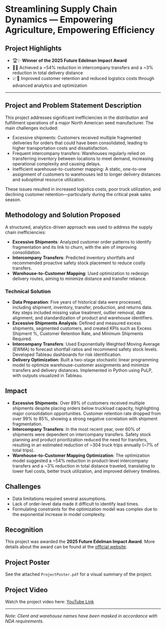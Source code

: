 # Streamlining Supply Chain Dynamics — Empowering Agriculture, Empowering Efficiency

## Project Highlights
- 🏆✨ **Winner of the 2025 Future Edelman Impact Award**
- 🚚🔄 Achieved a ~54% reduction in intercompany transfers and a ~3% reduction in total delivery distance
- 📈🤝 Improved customer retention and reduced logistics costs through advanced analytics and optimization

---

## Project and Problem Statement Description
This project addresses significant inefficiencies in the distribution and fulfillment operations of a major North American seed manufacturer. The main challenges included:
- Excessive shipments: Customers received multiple fragmented deliveries for orders that could have been consolidated, leading to higher transportation costs and dissatisfaction.
- Frequent intercompany transfers: Warehouses regularly relied on transferring inventory between locations to meet demand, increasing operational complexity and causing delays.
- Inefficient warehouse-to-customer mapping: A static, one-to-one assignment of customers to warehouses led to longer delivery distances and suboptimal resource utilization.

These issues resulted in increased logistics costs, poor truck utilization, and declining customer retention—particularly during the critical peak sales season.

## Methodology and Solution Proposed
A structured, analytics-driven approach was used to address the supply chain inefficiencies:
- **Excessive Shipments**: Analyzed customer order patterns to identify fragmentation and its link to churn, with the aim of improving consolidation.
- **Intercompany Transfers**: Predicted inventory shortfalls and recommended proactive safety stock placement to reduce costly transfers.
- **Warehouse-to-Customer Mapping**: Used optimization to redesign delivery routes, aiming to minimize distance and transfer reliance.

### Technical Solution
- **Data Preparation**: Five years of historical data were processed, including shipment, inventory, transfer, production, and returns data. Key steps included missing value treatment, outlier removal, date alignment, and standardization of product and warehouse identifiers.
- **Excessive Shipments Analysis**: Defined and measured excess shipments, segmented customers, and created KPIs such as Excess Shipment %, Customer Retention Rate, and Minimum Shipments Required.
- **Intercompany Transfers**: Used Exponentially Weighted Moving Average (EWMA) to forecast shortfall ratios and recommend safety stock levels. Developed Tableau dashboards for risk identification.
- **Delivery Optimization**: Built a two-stage stochastic linear programming model to optimize warehouse-customer assignments and minimize transfers and delivery distances. Implemented in Python using PuLP, with outputs visualized in Tableau.

## Impact
- **Excessive Shipments**: Over 89% of customers received multiple shipments despite placing orders below truckload capacity, highlighting major consolidation opportunities. Customer retention rate dropped from over 99% to 85%, showing a strong negative correlation with shipment fragmentation.
- **Intercompany Transfers**: In the most recent year, over 60% of shipments were dependent on intercompany transfers. Safety stock planning and product prioritization reduced the need for transfers, resulting in an estimated reduction of ~304 truck trips annually (~7% of total trips).
- **Warehouse-to-Customer Mapping Optimization**: The optimization model suggested a ~54% reduction in product-level intercompany transfers and a ~3% reduction in total distance traveled, translating to lower fuel costs, better truck utilization, and improved delivery timelines.

## Challenges
- Data limitations required several assumptions.
- Lack of order-level data made it difficult to identify lead times.
- Formulating constraints for the optimization model was complex due to the exponential increase in model complexity.

## Recognition
This project was awarded the **2025 Future Edelman Impact Award**. More details about the award can be found at the [official website](https://business.purdue.edu/masters/programs/ms-business-analytics-and-information-management/experience/future-edelman.php).

## Project Poster
See the attached `ProjectPoster.pdf` for a visual summary of the project.

## Project Video
Watch the project video here: [YouTube Link](https://youtu.be/llBVkrbu4IE?si=B4YRfxdni7mXjWat)

---
*Note: Client and warehouse names have been masked in accordance with NDA requirements.* 